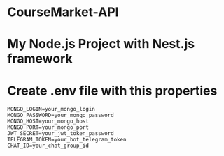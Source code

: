# CourseMarket-API
# My Node.js Project with Nest.js framework

# Create .env file with this properties

```env
MONGO_LOGIN=your_mongo_login
MONGO_PASSWORD=your_mongo_password
MONGO_HOST=your_mongo_host
MONGO_PORT=your_mongo_port
JWT_SECRET=your_jwt_token_password
TELEGRAM_TOKEN=your_bot_telegram_token
CHAT_ID=your_chat_group_id
